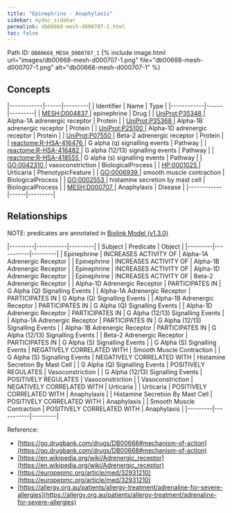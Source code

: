 ```yaml
---
title: "Epinephrine - Anaphylaxis"
sidebar: mydoc_sidebar
permalink: db00668-mesh-d000707-1.html
toc: false 
---
```



Path ID: `DB00668_MESH_D000707_1`
{% include image.html url="images/db00668-mesh-d000707-1.png" file="db00668-mesh-d000707-1.png" alt="db00668-mesh-d000707-1" %}

## Concepts

|------------|------|---------|
| Identifier | Name | Type    |
|------------|------|---------|
| <a href="https://identifiers.org/MESH:D004837">MESH:D004837 </a> | epinephrine | Drug |
| <a href="https://identifiers.org/UniProt:P35348">UniProt:P35348 </a> | Alpha-1A adrenergic receptor | Protein |
| <a href="https://identifiers.org/UniProt:P35368">UniProt:P35368 </a> | Alpha-1B adrenergic receptor | Protein |
| <a href="https://identifiers.org/UniProt:P25100">UniProt:P25100 </a> | Alpha-1D adrenergic receptor | Protein |
| <a href="https://identifiers.org/UniProt:P07550">UniProt:P07550 </a> | Beta-2 adrenergic receptor | Protein |
| <a href="https://identifiers.org/reactome:R-HSA-416476﻿">reactome:R-HSA-416476﻿ </a> | G alpha (q) signalling events | Pathway |
| <a href="https://identifiers.org/reactome:R-HSA-416482﻿">reactome:R-HSA-416482﻿ </a> | G alpha (12/13) signalling events | Pathway |
| <a href="https://identifiers.org/reactome:R-HSA-418555﻿">reactome:R-HSA-418555﻿ </a> | G alpha (s) signalling events | Pathway |
| <a href="https://identifiers.org/GO:0042310">GO:0042310 </a> | vasoconstriction | BiologicalProcess |
| <a href="https://identifiers.org/HP:0001025">HP:0001025 </a> | Urticaria | PhenotypicFeature |
| <a href="https://identifiers.org/GO:0006939">GO:0006939 </a> | smooth muscle contraction | BiologicalProcess |
| <a href="https://identifiers.org/GO:0002553">GO:0002553 </a> | histamine secretion by mast cell | BiologicalProcess |
| <a href="https://identifiers.org/MESH:D000707">MESH:D000707 </a> | Anaphylaxis | Disease |
|------------|------|---------|

## Relationships


NOTE: predicates are annotated in <a href="https://github.com/biolink/biolink-model/releases/tag/v1.3.0">Biolink Model (v1.3.0)</a>

|---------|-----------|---------|
| Subject | Predicate | Object  |
|---------|-----------|---------|
| Epinephrine | INCREASES ACTIVITY OF | Alpha-1A Adrenergic Receptor |
| Epinephrine | INCREASES ACTIVITY OF | Alpha-1B Adrenergic Receptor |
| Epinephrine | INCREASES ACTIVITY OF | Alpha-1D Adrenergic Receptor |
| Epinephrine | INCREASES ACTIVITY OF | Beta-2 Adrenergic Receptor |
| Alpha-1D Adrenergic Receptor | PARTICIPATES IN | G Alpha (Q) Signalling Events |
| Alpha-1A Adrenergic Receptor | PARTICIPATES IN | G Alpha (Q) Signalling Events |
| Alpha-1B Adrenergic Receptor | PARTICIPATES IN | G Alpha (Q) Signalling Events |
| Alpha-1D Adrenergic Receptor | PARTICIPATES IN | G Alpha (12/13) Signalling Events |
| Alpha-1A Adrenergic Receptor | PARTICIPATES IN | G Alpha (12/13) Signalling Events |
| Alpha-1B Adrenergic Receptor | PARTICIPATES IN | G Alpha (12/13) Signalling Events |
| Beta-2 Adrenergic Receptor | PARTICIPATES IN | G Alpha (S) Signalling Events |
| G Alpha (S) Signalling Events | NEGATIVELY CORRELATED WITH | Smooth Muscle Contraction |
| G Alpha (S) Signalling Events | NEGATIVELY CORRELATED WITH | Histamine Secretion By Mast Cell |
| G Alpha (Q) Signalling Events | POSITIVELY REGULATES | Vasoconstriction |
| G Alpha (12/13) Signalling Events | POSITIVELY REGULATES | Vasoconstriction |
| Vasoconstriction | NEGATIVELY CORRELATED WITH | Urticaria |
| Urticaria | POSITIVELY CORRELATED WITH | Anaphylaxis |
| Histamine Secretion By Mast Cell | POSITIVELY CORRELATED WITH | Anaphylaxis |
| Smooth Muscle Contraction | POSITIVELY CORRELATED WITH | Anaphylaxis |
|---------|-----------|---------|

Reference: 
  - [https://go.drugbank.com/drugs/DB00668#mechanism-of-action](https://go.drugbank.com/drugs/DB00668#mechanism-of-action)
  - [https://en.wikipedia.org/wiki/Adrenergic_receptor](https://en.wikipedia.org/wiki/Adrenergic_receptor)
  - [https://europepmc.org/article/med/32931210](https://europepmc.org/article/med/32931210)
  - [https://allergy.org.au/patients/allergy-treatment/adrenaline-for-severe-allergies](https://allergy.org.au/patients/allergy-treatment/adrenaline-for-severe-allergies)
